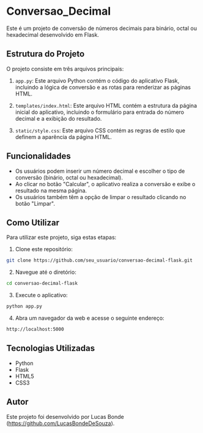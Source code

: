 # Conversao_Decimal

Este é um projeto de conversão de números decimais para binário, octal ou hexadecimal desenvolvido em Flask.

## Estrutura do Projeto

O projeto consiste em três arquivos principais:

1. `app.py`: Este arquivo Python contém o código do aplicativo Flask, incluindo a lógica de conversão e as rotas para renderizar as páginas HTML.

2. `templates/index.html`: Este arquivo HTML contém a estrutura da página inicial do aplicativo, incluindo o formulário para entrada do número decimal e a exibição do resultado.

3. `static/style.css`: Este arquivo CSS contém as regras de estilo que definem a aparência da página HTML.

## Funcionalidades

- Os usuários podem inserir um número decimal e escolher o tipo de conversão (binário, octal ou hexadecimal).
- Ao clicar no botão "Calcular", o aplicativo realiza a conversão e exibe o resultado na mesma página.
- Os usuários também têm a opção de limpar o resultado clicando no botão "Limpar".

## Como Utilizar

Para utilizar este projeto, siga estas etapas:

1. Clone este repositório:

```bash
git clone https://github.com/seu_usuario/conversao-decimal-flask.git
```

2. Navegue até o diretório:

```bash
cd conversao-decimal-flask
```

3. Execute o aplicativo:

```bash
python app.py
```

4. Abra um navegador da web e acesse o seguinte endereço:

```bash
http://localhost:5000
```

## Tecnologias Utilizadas

- Python
- Flask
- HTML5
- CSS3

## Autor

Este projeto foi desenvolvido por Lucas Bonde (https://github.com/LucasBondeDeSouza).